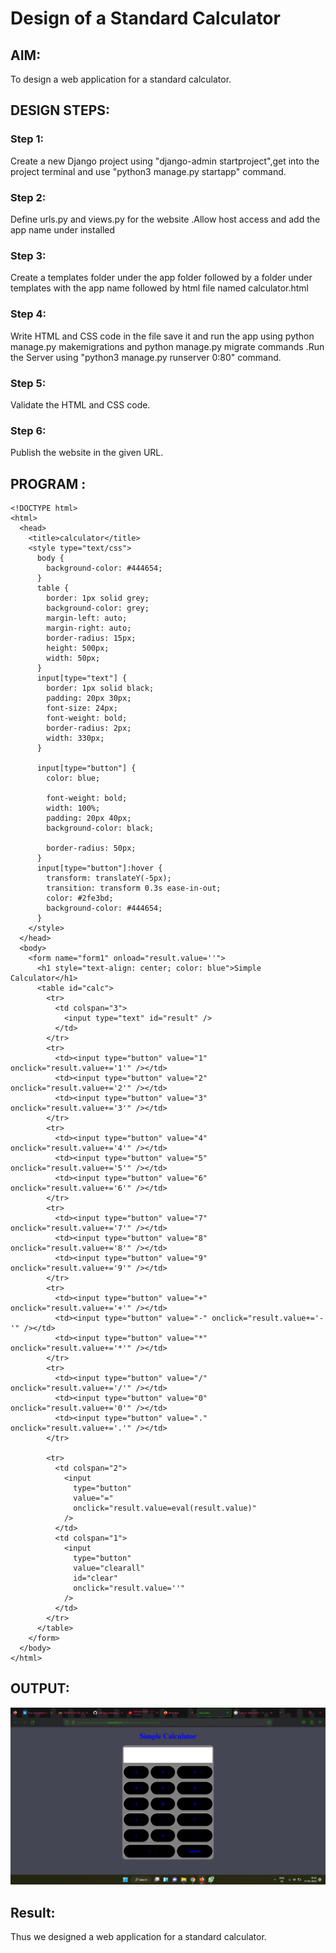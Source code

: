 # Design of a Standard Calculator

## AIM:

To design a web application for a standard calculator.

## DESIGN STEPS:

### Step 1:
Create a new Django project using  "django-admin startproject",get into the project terminal  and use "python3 manage.py startapp" command.

### Step 2:
Define  urls.py and views.py for the website .Allow host access and add the app name under installed 

### Step 3:
Create a templates folder under the app folder followed by a folder under templates with the app name followed by html file named calculator.html

### Step 4:
Write HTML and CSS code in the file save it and run the app using python manage.py makemigrations and python manage.py migrate commands .Run the Server using "python3 manage.py runserver 0:80" command.

### Step 5:
 Validate the HTML and CSS code.
### Step 6:
Publish the website in the given URL.

## PROGRAM :
```
<!DOCTYPE html>
<html>
  <head>
    <title>calculator</title>
    <style type="text/css">
      body {
        background-color: #444654;
      }
      table {
        border: 1px solid grey;
        background-color: grey;
        margin-left: auto;
        margin-right: auto;
        border-radius: 15px;
        height: 500px;
        width: 50px;
      }
      input[type="text"] {
        border: 1px solid black;
        padding: 20px 30px;
        font-size: 24px;
        font-weight: bold;
        border-radius: 2px;
        width: 330px;
      }

      input[type="button"] {
        color: blue;

        font-weight: bold;
        width: 100%;
        padding: 20px 40px;
        background-color: black;

        border-radius: 50px;
      }
      input[type="button"]:hover {
        transform: translateY(-5px);
        transition: transform 0.3s ease-in-out;
        color: #2fe3bd;
        background-color: #444654;
      }
    </style>
  </head>
  <body>
    <form name="form1" onload="result.value=''">
      <h1 style="text-align: center; color: blue">Simple Calculator</h1>
      <table id="calc">
        <tr>
          <td colspan="3">
            <input type="text" id="result" />
          </td>
        </tr>
        <tr>
          <td><input type="button" value="1" onclick="result.value+='1'" /></td>
          <td><input type="button" value="2" onclick="result.value+='2'" /></td>
          <td><input type="button" value="3" onclick="result.value+='3'" /></td>
        </tr>
        <tr>
          <td><input type="button" value="4" onclick="result.value+='4'" /></td>
          <td><input type="button" value="5" onclick="result.value+='5'" /></td>
          <td><input type="button" value="6" onclick="result.value+='6'" /></td>
        </tr>
        <tr>
          <td><input type="button" value="7" onclick="result.value+='7'" /></td>
          <td><input type="button" value="8" onclick="result.value+='8'" /></td>
          <td><input type="button" value="9" onclick="result.value+='9'" /></td>
        </tr>
        <tr>
          <td><input type="button" value="+" onclick="result.value+='+'" /></td>
          <td><input type="button" value="-" onclick="result.value+='-'" /></td>
          <td><input type="button" value="*" onclick="result.value+='*'" /></td>
        </tr>
        <tr>
          <td><input type="button" value="/" onclick="result.value+='/'" /></td>
          <td><input type="button" value="0" onclick="result.value+='0'" /></td>
          <td><input type="button" value="." onclick="result.value+='.'" /></td>
        </tr>

        <tr>
          <td colspan="2">
            <input
              type="button"
              value="="
              onclick="result.value=eval(result.value)"
            />
          </td>
          <td colspan="1">
            <input
              type="button"
              value="clearall"
              id="clear"
              onclick="result.value=''"
            />
          </td>
        </tr>
      </table>
    </form>
  </body>
</html>

```

## OUTPUT:
![image](img.png)
## Result:
Thus we designed a web application for a standard calculator.

